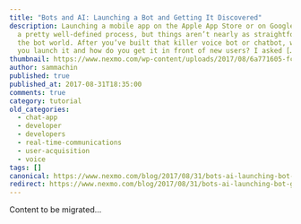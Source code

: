 ```yaml
---
title: "Bots and AI: Launching a Bot and Getting It Discovered"
description: Launching a mobile app on the Apple App Store or on Google Play is
  a pretty well-defined process, but things aren’t nearly as straightforward in
  the bot world. After you’ve built that killer voice bot or chatbot, where do
  you launch it and how do you get it in front of new users? I asked […]
thumbnail: https://www.nexmo.com/wp-content/uploads/2017/08/6a771605-fcea-407e-9e39-1ce9823b1585_Bots-Clip2_800x300.jpg
author: sammachin
published: true
published_at: 2017-08-31T18:35:00
comments: true
category: tutorial
old_categories:
  - chat-app
  - developer
  - developers
  - real-time-communications
  - user-acquisition
  - voice
tags: []
canonical: https://www.nexmo.com/blog/2017/08/31/bots-ai-launching-bot-getting-discovered-dr
redirect: https://www.nexmo.com/blog/2017/08/31/bots-ai-launching-bot-getting-discovered-dr
---
```

Content to be migrated...
